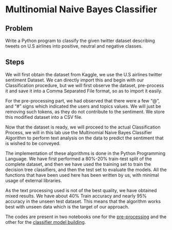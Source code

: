 # Multinomial Naive Bayes Classifier


## Problem

Write a Python program to classify the given twitter dataset describing tweets on U.S airlines into positive, neutral and negative classes.


## Steps

We will first obtain the dataset from Kaggle, we use the U.S airlines twitter sentiment Dataset. We can directly import this and begin with our Classification procedure, but we will first observe the dataset, pre-process it and save it into a Comma Separated File format, so as to import it easily.

For the pre-processing part, we had observed that there were a few “@”, and “#” signs which indicated the users and topics values. We will just be removing such tokens, as they do not contribute to the sentiment. We store this modified dataset into a CSV file.

Now that the dataset is ready, we will proceed to the actual Classification Process, we will in this lab use the Multinomial Naive Bayes Classifier Algorithm to perform text analysis on the data to predict the sentiment that is wished to be conveyed.

The implementation of these algorithms is done in the Python Programming Language. We have first performed a 80%-20% train-test split of the complete dataset, and then we have used the training set to train the decision tree classifiers, and then the test set to evaluate the models. All the functions that have been used here has been written by us, with minimal usage of external libraries.

As the text processing used is not of the best quality, we have obtained mixed results. We have about 40% Train accuracy and nearly 95% accuracy in the unseen test dataset. This means that the algorithm works best with unseen data which is the target of our approach.

The codes are present in two notebooks one for the [pre-processing](./Data_Preprocessing.ipynb) and the other for the [classifier model building](./Multinomial_NB.ipynb).
